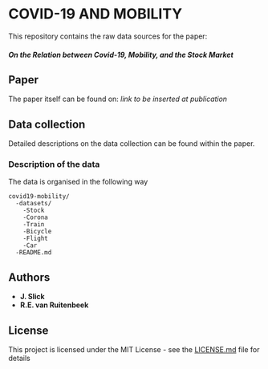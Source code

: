 # COVID-19 AND MOBILITY

This repository contains the raw data sources for the paper: 

##### On the Relation between Covid-19, Mobility, and the Stock Market


## Paper

The paper itself can be found on: _link to be inserted at publication_


## Data collection

Detailed descriptions on the data collection can be found within the paper.

### Description of the data

The data is organised in the following way 

```
covid19-mobility/
  -datasets/
    -Stock
    -Corona
    -Train
    -Bicycle
    -Flight
    -Car
  -README.md

```

## Authors

* **J. Slick**
* **R.E. van Ruitenbeek**


## License

This project is licensed under the MIT License - see the [LICENSE.md](LICENSE.md) file for details

